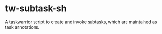 # tw-subtask-sh
A taskwarrior script to create and invoke subtasks, which are maintained as task annotations.
